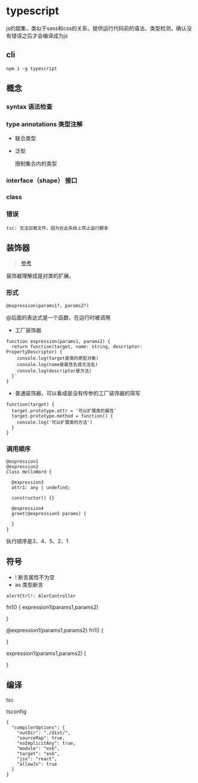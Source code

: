 # typescript

js的超集，类似于sass和css的关系，提供运行代码前的语法、类型检测，确认没有错误之后才会编译成为js

## cli

`npm i -g typescript`


## 概念

### syntax 语法检查

### type annotations 类型注解

* 联合类型

* 泛型

  限制集合内的类型

### interface（shape） 接口
 


### class


### 错误

`tsc: 无法加载文件，因为在此系统上禁止运行脚本`

## 装饰器

> [参考](https://blog.csdn.net/zdhsoft/article/details/90481925)

装饰器理解成是对类的扩展。

### 形式

`@expression(params1?, params2?)`

@后面的表达式是一个函数，在运行时被调用

* 工厂装饰器

```
function expression(params1, params2) {
  return function(target, name: string, descriptor: PropertyDescriptor) {
    console.log(target是类的原型对象)
    console.log(name是属性名或方法名)
    console.log(descriptor是方法)
  }`  
}
```

* 普通装饰器，可以看成是没有传参的工厂装饰器的简写

```
function(target) {
  target.prototype.attr = '可以扩展类的属性'
  target.prototype.method = function() {
    console.log('可以扩展类的方法')
  }
}
```


### 调用顺序

```
@expression1
@expression2
Class HelloWord {

  @expression3
  attr1: any | undefind;

  constructor() {}

  @expression4
  greet(@expression5 params) {
    
  }
}
```

执行顺序是3、4、5、2、1


## 符号

* ! 断言属性不为空
* as 类型断言

`alertCtrl!: AlerController`

fn1() {
  expression1(params1,params2)
  
}

@expression1(params1,params2)
fn1() {

}

expression1(params1,params2) {

}

## 编译

tsc

tsconfig

```
{
  "compilerOptions": {
    "outDir": "./dist/",
    "sourceMap": true,
    "noImplicitAny": true,
    "module": "es6",
    "target": "es6",
    "jsx": "react",
    "allowJs": true
  }
}
```
